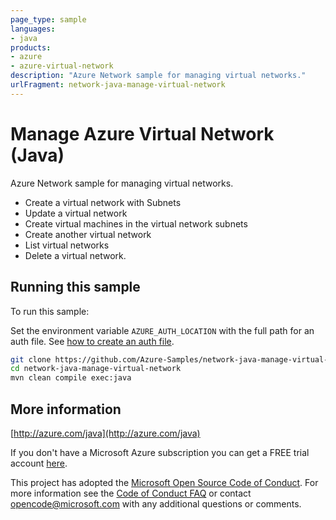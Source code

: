 ```yaml
---
page_type: sample
languages:
- java
products:
- azure
- azure-virtual-network
description: "Azure Network sample for managing virtual networks."
urlFragment: network-java-manage-virtual-network
---
```


# Manage Azure Virtual Network (Java)

Azure Network sample for managing virtual networks.

- Create a virtual network with Subnets
- Update a virtual network
- Create virtual machines in the virtual network subnets
- Create another virtual network
- List virtual networks
- Delete a virtual network.
 

## Running this sample

To run this sample:

Set the environment variable `AZURE_AUTH_LOCATION` with the full path for an auth file. See [how to create an auth file](https://github.com/Azure/azure-libraries-for-java/blob/master/AUTH.md).

```bash
git clone https://github.com/Azure-Samples/network-java-manage-virtual-network.git
cd network-java-manage-virtual-network
mvn clean compile exec:java
```

## More information

[http://azure.com/java](http://azure.com/java)

If you don't have a Microsoft Azure subscription you can get a FREE trial account [here](http://go.microsoft.com/fwlink/?LinkId=330212).

This project has adopted the [Microsoft Open Source Code of Conduct](https://opensource.microsoft.com/codeofconduct/). For more information see the [Code of Conduct FAQ](https://opensource.microsoft.com/codeofconduct/faq/) or contact [opencode@microsoft.com](mailto:opencode@microsoft.com) with any additional questions or comments.

